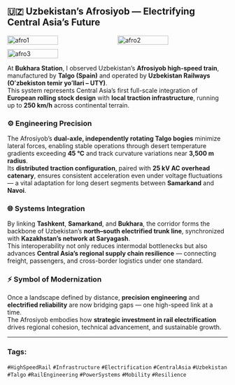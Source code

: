 ## 🇺🇿 Uzbekistan’s Afrosiyob — Electrifying Central Asia’s Future

<div style="display:flex;flex-wrap:wrap;gap:10px">
  <img src="/alvin-site/JPG_VID/PXL_20230512_101154783.jpg?v=3" alt="afro1" width="48%">
  <img src="/alvin-site/JPG_VID/PXL_20230512_101406270.jpg?v=3" alt="afro2" width="48%">
  <img src="/alvin-site/JPG_VID/PXL_20230512_101134602.jpg?v=3" alt="afro3" width="48%">
</div>

At **Bukhara Station**, I observed Uzbekistan’s **Afrosiyob high-speed train**, manufactured by **Talgo (Spain)** and operated by **Uzbekistan Railways (Oʻzbekiston temir yoʻllari – UTY)**.  
This system represents Central Asia’s first full-scale integration of **European rolling stock design** with **local traction infrastructure**, running up to **250 km/h** across continental terrain.

### ⚙️ Engineering Precision
The Afrosiyob’s **dual-axle, independently rotating Talgo bogies** minimize lateral forces, enabling stable operations through desert temperature gradients exceeding **45 °C** and track curvature variations near **3,500 m radius**.  
Its **distributed traction configuration**, paired with **25 kV AC overhead catenary**, ensures consistent acceleration even under voltage fluctuations — a vital adaptation for long desert segments between **Samarkand** and **Navoi**.

### 🌐 Systems Integration
By linking **Tashkent**, **Samarkand**, and **Bukhara**, the corridor forms the backbone of Uzbekistan’s **north–south electrified trunk line**, synchronized with **Kazakhstan’s network at Saryagash**.  
This interoperability not only reduces intermodal bottlenecks but also advances **Central Asia’s regional supply chain resilience** — connecting freight, passengers, and cross-border logistics under one standard.

### ⚡ Symbol of Modernization
Once a landscape defined by distance, **precision engineering** and **electrified reliability** are now bridging gaps — one high-speed link at a time.  
The Afrosiyob embodies how **strategic investment in rail electrification** drives regional cohesion, technical advancement, and sustainable growth.

---

### **Tags:**  
`#HighSpeedRail` `#Infrastructure` `#Electrification` `#CentralAsia` `#Uzbekistan` `#Talgo` `#RailEngineering` `#PowerSystems` `#Mobility` `#Resilience`
